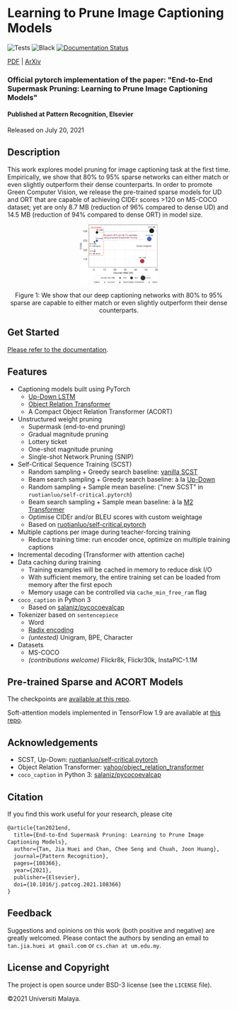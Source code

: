 # Learning to Prune Image Captioning Models

![Tests](https://github.com/jiahuei/sparse-image-captioning/actions/workflows/tests.yml/badge.svg)
![Black](https://github.com/jiahuei/sparse-image-captioning/actions/workflows/black.yml/badge.svg)
[![Documentation Status](https://readthedocs.org/projects/sparse-image-captioning/badge/?version=latest)](https://sparse-image-captioning.readthedocs.io/en/latest/?badge=latest)


[PDF](https://www.sciencedirect.com/science/article/pii/S003132032100546X) | [ArXiv](https://arxiv.org/abs/2110.03298)

### Official pytorch implementation of the paper: "End-to-End Supermask Pruning: Learning to Prune Image Captioning Models"

#### Published at Pattern Recognition, Elsevier

Released on July 20, 2021


## Description

This work explores model pruning for image captioning task at the first time. Empirically, we show that 80% to 95% sparse networks can either match or even slightly outperform their dense counterparts. In order to promote Green Computer Vision, we release the pre-trained sparse models for UD and ORT that are capable of achieving CIDEr scores >120 on MS-COCO dataset; yet are only 8.7 MB (reduction of 96% compared to dense UD) and 14.5 MB (reduction of 94% compared to dense ORT) in model size.

<p align="center"> <img src="resources/pr2021.jpg" width="35%"> </p>
<p align="center"> Figure 1: We show that our deep captioning networks with 80% to 95% sparse are capable to either match or even slightly outperform their dense counterparts.</p>


## Get Started

[Please refer to the documentation](https://sparse-image-captioning.readthedocs.io/en/latest/).


## Features

* Captioning models built using PyTorch
    * [Up-Down LSTM](http://openaccess.thecvf.com/content_cvpr_2018/html/Anderson_Bottom-Up_and_Top-Down_CVPR_2018_paper.html)
    * [Object Relation Transformer](https://papers.nips.cc/paper/9293-image-captioning-transforming-objects-into-words.pdf)
    * A Compact Object Relation Transformer (ACORT)
* Unstructured weight pruning
    * Supermask (end-to-end pruning)
    * Gradual magnitude pruning
    * Lottery ticket
    * One-shot magnitude pruning
    * Single-shot Network Pruning (SNIP)
* Self-Critical Sequence Training (SCST)
    * Random sampling + Greedy search baseline: [vanilla SCST](https://openaccess.thecvf.com/content_cvpr_2017/html/Rennie_Self-Critical_Sequence_Training_CVPR_2017_paper.html)
    * Beam search sampling + Greedy search baseline: à la [Up-Down](http://openaccess.thecvf.com/content_cvpr_2018/html/Anderson_Bottom-Up_and_Top-Down_CVPR_2018_paper.html)
    * Random sampling + Sample mean baseline: ("new SCST" in `ruotianluo/self-critical.pytorch`)
    * Beam search sampling + Sample mean baseline: à la [M2 Transformer](http://openaccess.thecvf.com/content_CVPR_2020/html/Cornia_Meshed-Memory_Transformer_for_Image_Captioning_CVPR_2020_paper.html)
    * Optimise CIDEr and/or BLEU scores with custom weightage
    * Based on [ruotianluo/self-critical.pytorch](https://github.com/ruotianluo/self-critical.pytorch/tree/3.2)
* Multiple captions per image during teacher-forcing training
    * Reduce training time: run encoder once, optimize on multiple training captions
* Incremental decoding (Transformer with attention cache)
* Data caching during training
    * Training examples will be cached in memory to reduce disk I/O
    * With sufficient memory, the entire training set can be loaded from memory after the first epoch
    * Memory usage can be controlled via `cache_min_free_ram` flag
* `coco_caption` in Python 3
    * Based on [salaniz/pycocoevalcap](https://github.com/salaniz/pycocoevalcap/tree/ad63453cfab57a81a02b2949b17a91fab1c3df77)
* Tokenizer based on `sentencepiece`
    * Word
    * [Radix encoding](https://github.com/jiahuei/COMIC-Compact-Image-Captioning-with-Attention)
    * _(untested)_ Unigram, BPE, Character
* Datasets
    * MS-COCO
    * _(contributions welcome)_ Flickr8k, Flickr30k, InstaPIC-1.1M


## Pre-trained Sparse and ACORT Models

The checkpoints are [available at this repo](https://github.com/jiahuei/sparse-captioning-checkpoints).

Soft-attention models implemented in TensorFlow 1.9 are available at [this repo](https://github.com/jiahuei/tf-sparse-captioning).



## Acknowledgements

* SCST, Up-Down: [ruotianluo/self-critical.pytorch](https://github.com/ruotianluo/self-critical.pytorch/tree/3.2)
* Object Relation Transformer: [yahoo/object_relation_transformer](https://github.com/yahoo/object_relation_transformer)
* `coco_caption` in Python 3: [salaniz/pycocoevalcap](https://github.com/salaniz/pycocoevalcap/tree/ad63453cfab57a81a02b2949b17a91fab1c3df77)


## Citation

If you find this work useful for your research, please cite
```
@article{tan2021end,
  title={End-to-End Supermask Pruning: Learning to Prune Image Captioning Models},
  author={Tan, Jia Huei and Chan, Chee Seng and Chuah, Joon Huang},
  journal={Pattern Recognition},
  pages={108366},
  year={2021},
  publisher={Elsevier},
  doi={10.1016/j.patcog.2021.108366}
}
```

## Feedback
Suggestions and opinions on this work (both positive and negative) are greatly welcomed. Please contact the authors by sending an email to
`tan.jia.huei at gmail.com` or `cs.chan at um.edu.my`.

## License and Copyright
The project is open source under BSD-3 license (see the ``` LICENSE ``` file).

&#169;2021 Universiti Malaya.

